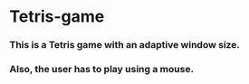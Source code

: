 # Tetris-game

### This is a Tetris game with an adaptive window size.
### Also, the user has to play using a mouse.
